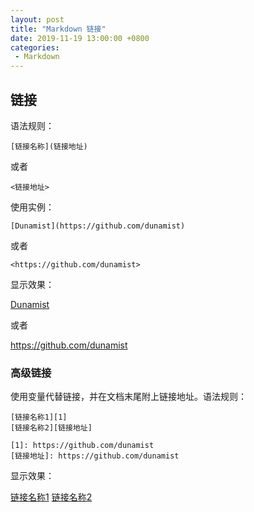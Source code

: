 ```yaml
---
layout: post
title: "Markdown 链接"
date: 2019-11-19 13:00:00 +0800
categories: 
 - Markdown
---
```


## 链接

语法规则：

<!-- more -->

```text
[链接名称](链接地址)
```
或者
```text
<链接地址>
```
使用实例：
```text
[Dunamist](https://github.com/dunamist)
```
或者
```text
<https://github.com/dunamist>
```
显示效果：

[Dunamist](https://github.com/dunamist)

或者

<https://github.com/dunamist>

### 高级链接

使用变量代替链接，并在文档末尾附上链接地址。语法规则：
```text
[链接名称1][1]
[链接名称2][链接地址]

[1]: https://github.com/dunamist
[链接地址]: https://github.com/dunamist
```
显示效果：

[链接名称1][1]
[链接名称2][链接地址]

[1]: https://github.com/dunamist
[链接地址]: https://github.com/dunamist
